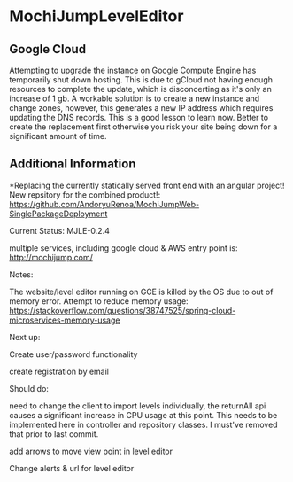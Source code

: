 # MochiJumpLevelEditor

## Google Cloud

Attempting to upgrade the instance on Google Compute Engine has temporarily shut down hosting. This is due to gCloud not having enough resources to complete the update, which is disconcerting as it's only an increase of 1 gb.  A workable solution is to create a new instance and change zones, however, this generates a new IP address which requires updating the DNS records. This is a good lesson to learn now. Better to create the replacement first otherwise you risk your site being down for a significant amount of time.

## Additional Information

*Replacing the currently statically served front end with an angular project! New repsitory for the combined product!: https://github.com/AndoryuRenoa/MochiJumpWeb-SinglePackageDeployment

Current Status: MJLE-0.2.4

multiple services, including google cloud & AWS entry point is: http://mochijump.com/

Notes:

The website/level editor running on GCE is killed by the OS due to out of memory error. Attempt to reduce memory usage:
https://stackoverflow.com/questions/38747525/spring-cloud-microservices-memory-usage


Next up:

Create user/password functionality

create registration by email

Should do:

need to change the client to import levels individually, the returnAll api causes a significant increase in CPU usage at this point. This needs to be implemented here in controller and repository classes. I must've removed that prior to last commit.

add arrows to move view point in level editor

Change alerts & url for level editor
